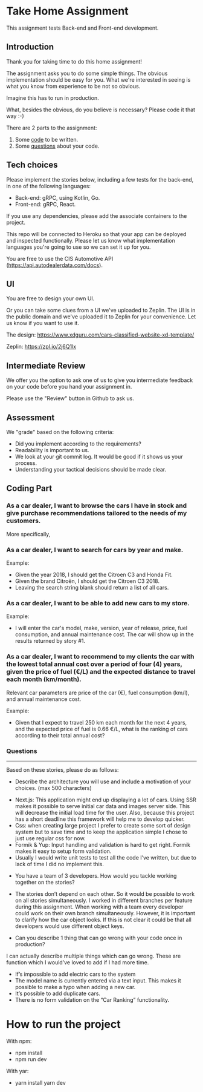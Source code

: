 # Take Home Assignment 

This assignment tests Back-end and Front-end development.

## Introduction

Thank you for taking time to do this home assignment! 

The assignment asks you to do some simple things. The obvious implementation 
should be easy for you. What we're interested in seeing is what you
know from experience to be not so obvious.

Imagine this has to run in production.

What, besides the obvious, do you believe is necessary? Please code it that way :-)

There are 2 parts to the assignment:

1) Some [code](#Coding) to be written.
2) Some [questions](#Questions) about your code.

## Tech choices

Please implement the stories below, including a few tests for the back-end, in one of the following languages: 

- Back-end: gRPC, using Kotlin, Go. 
- Front-end: gRPC, React. 

If you use any dependencies, please add the associate containers to the project.

This repo will be connected to Heroku so that your app can be deployed and inspected functionally. Please let us know what implementation languages you're going to use so we can set it up for you.

You are free to use the CIS Automotive API (https://api.autodealerdata.com/docs).

## UI

You are free to design your own UI. 

Or you can take some clues from a UI we've uploaded to Zeplin. The UI is in the public domain
and we've uploaded it to Zeplin for your convenience. Let us know if you want to use it.

The design: https://www.xdguru.com/cars-classified-website-xd-template/

Zeplin: https://zpl.io/2j6Q1lx



## Intermediate Review

We offer you the option to ask one of us to give you intermediate feedback on your code before you hand your assignment in.

Please use the "Review" button in Github to ask us.


## Assessment

We "grade" based on the following criteria:

* Did you implement according to the requirements?
* Readability is important to us.
* We look at your git commit log. It would be good if it shows us your process.
* Understanding your tactical decisions should be made clear.

## Coding Part

### As a car dealer, I want to browse the cars I have in stock and give purchase recommendations tailored to the needs of my customers.

More specifically,

### As a car dealer, I want to search for cars by year and make.

Example:

- Given the year 2018, I should get the Citroen C3 and Honda Fit.
- Given the brand Citroën, I should get the Citroen C3 2018.
- Leaving the search string blank should return a list of all cars.

### As a car dealer, I want to be able to add new cars to my store.

Example:

* I will enter the car's model, make, version, year of release, price, fuel consumption, and annual maintenance cost. The car will show up in the results returned by story #1.

### As a car dealer, I want to recommend to my clients the car with the lowest total annual cost over a period of four (4) years, given the price of fuel (€/L) and the expected distance to travel each month (km/month).

Relevant car parameters are price of the car (€), fuel consumption (km/l), and annual maintenance cost.

Example:

- Given that I expect to travel 250 km each month for the next 4 years, and the expected
price of fuel is 0.66 €/L, what is the ranking of cars according to their total annual cost?

### Questions
---

Based on these stories, please do as follows:

* Describe the architecture you will use and include a motivation of your choices. (max 500 characters)

- Next.js: This application might end up displaying a lot of cars. Using SSR makes it possible to serve initial car data and images server side. This will decrease the initial load time for the user. Also, because this project has a short deadline this framework will help me to develop quicker.
- Css: when creating large project I prefer to create some sort of design system but to save time and to keep the application simple I chose to just use regular css for now.
- Formik & Yup: Input handling and validation is hard to get right. Formik makes it easy to setup form validation.
- Usually I would write unit tests to test all the code I’ve written, but due to lack of time I did no implement this.

* You have a team of 3 developers. How would you tackle working together on the stories?

- The stories don’t depend on each other. So it would be possible to work on all stories simultaneously. I worked in different branches per feature during this assignment. When working with a team every developer could work on their own branch simultaneously. However, it is important to clarify how the car object looks. If this is not clear it could be that all developers would use different object keys.

* Can you describe 1 thing that can go wrong with your code once in production?

I can actually describe multiple things which can go wrong. These are function which I would’ve loved to add if I had more time. 
- If’s impossible to add electric cars to the system
- The model name is currently entered via a text input. This makes it possible to make a typo when adding a new car.
- It’s possible to add duplicate cars. 
- There is no form validation on the “Car Ranking” functionality.

# How to run the project
With npm: 
- npm install
- npm run dev

With yar:
- yarn install
yarn dev